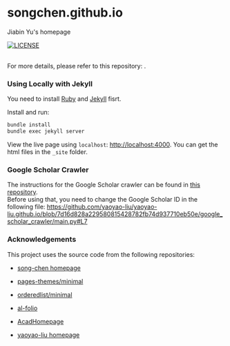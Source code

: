 # songchen.github.io
Jiabin Yu's homepage

[![LICENSE](https://img.shields.io/github/license/yaoyao-liu/minimal-light?style=flat-square&logo=creative-commons&color=EF9421)](https://github.com/yaoyao-liu/yaoyao-liu.github.io/blob/main/LICENSE)

<!-- This is the latest version of my homepage's source code. Feel free to use and share. -->
<br />
For more details, please refer to this repository: <https://github.com/yaoyao-liu/minimal-light>.

### Using Locally with Jekyll

You need to install [Ruby](https://www.ruby-lang.org/en/) and [Jekyll](https://jekyllrb.com/) fisrt.

Install and run:

```bash
bundle install
bundle exec jekyll server
```
View the live page using `localhost`:
<http://localhost:4000>. You can get the html files in the `_site` folder.

### Google Scholar Crawler

The instructions for the Google Scholar crawler can be found in [this repository](https://github.com/RayeRen/acad-homepage.github.io).
<br>
Before using that, you need to change the Google Scholar ID in the following file:
https://github.com/yaoyao-liu/yaoyao-liu.github.io/blob/7d16d828a229580815428782fb74d937710eb50e/google_scholar_crawler/main.py#L7


### Acknowledgements

This project uses the source code from the following repositories:

* [song-chen homepage](https://github.com/song-chen1)

* [pages-themes/minimal](https://github.com/pages-themes/minimal)

* [orderedlist/minimal](https://github.com/orderedlist/minimal)

* [al-folio](https://github.com/alshedivat/al-folio)

* [AcadHomepage](https://github.com/RayeRen/acad-homepage.github.io)

* [yaoyao-liu homepage](https://github.com/yaoyao-liu/yaoyao-liu.github.io)